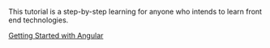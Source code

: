 This tutorial is a step-by-step learning for anyone who intends to learn front end technologies.

<a href="./angular/page1.html">Getting Started with Angular</a>

